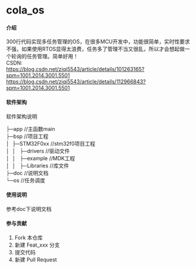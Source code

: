 # cola_os

#### 介绍
300行代码实现多任务管理的OS，在很多MCU开发中，功能很简单，实时性要求不强，如果使用RTOS显得太浪费，任务多了管理不当又很乱，所以才会想起做一个轮询的任务管理。简单好用！  
CSDN:  
https://blog.csdn.net/ziqi5543/article/details/101263165?spm=1001.2014.3001.5501
https://blog.csdn.net/ziqi5543/article/details/112966843?spm=1001.2014.3001.5501
#### 软件架构
软件架构说明

├─app      //主函数main  
├─bsp      //项目工程  
│&nbsp;&nbsp;├─STM32F0xx //stm32f0项目工程  
│&nbsp;&nbsp;│&nbsp;&nbsp;  ├─drivers //驱动文件  
│&nbsp;&nbsp;│&nbsp;&nbsp;  ├─example //MDK工程  
│&nbsp;&nbsp;│&nbsp;&nbsp;  ├─Libraries //库文件  
├─doc       //说明文档  
└─os        //任务调度  

#### 使用说明
参考doc下说明文档

#### 参与贡献

1. Fork 本仓库
2. 新建 Feat_xxx 分支
3. 提交代码
4. 新建 Pull Request

